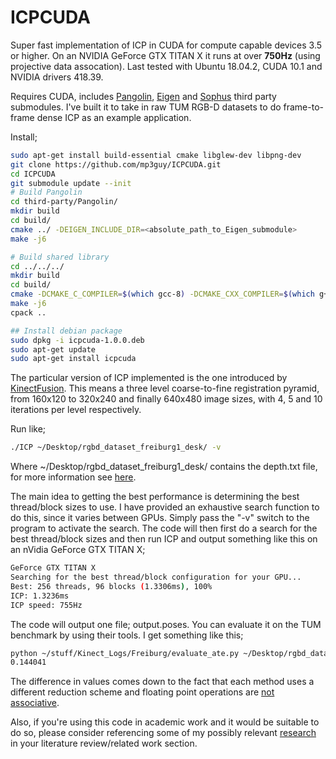# ICPCUDA
Super fast implementation of ICP in CUDA for compute capable devices 3.5 or higher. On an NVIDIA GeForce GTX TITAN X it runs at over __750Hz__ (using projective data assocation). Last tested with Ubuntu 18.04.2, CUDA 10.1 and NVIDIA drivers 418.39.

Requires CUDA, includes [Pangolin](https://github.com/stevenlovegrove/Pangolin), [Eigen](https://github.com/stevenlovegrove/eigen) and [Sophus](https://github.com/stevenlovegrove/Sophus) third party submodules. I've built it to take in raw TUM RGB-D datasets to do frame-to-frame dense ICP as an example application.

Install;

```bash
sudo apt-get install build-essential cmake libglew-dev libpng-dev
git clone https://github.com/mp3guy/ICPCUDA.git
cd ICPCUDA
git submodule update --init
# Build Pangolin
cd third-party/Pangolin/
mkdir build
cd build/
cmake ../ -DEIGEN_INCLUDE_DIR=<absolute_path_to_Eigen_submodule>
make -j6

# Build shared library
cd ../../../
mkdir build
cd build/
cmake -DCMAKE_C_COMPILER=$(which gcc-8) -DCMAKE_CXX_COMPILER=$(which g++-8) \-DWITH_CUDA=ON ..
make -j6
cpack ..

## Install debian package
sudo dpkg -i icpcuda-1.0.0.deb
sudo apt-get update
sudo apt-get install icpcuda
```

The particular version of ICP implemented is the one introduced by [KinectFusion](http://homes.cs.washington.edu/~newcombe/papers/newcombe_etal_ismar2011.pdf). This means a three level coarse-to-fine registration pyramid, from 160x120 to 320x240 and finally 640x480 image sizes, with 4, 5 and 10 iterations per level respectively. 

Run like;

```bash
./ICP ~/Desktop/rgbd_dataset_freiburg1_desk/ -v
```

Where ~/Desktop/rgbd\_dataset\_freiburg1\_desk/ contains the depth.txt file, for more information see [here](http://vision.in.tum.de/data/datasets/rgbd-dataset).

The main idea to getting the best performance is determining the best thread/block sizes to use. I have provided an exhaustive search function to do this, since it varies between GPUs. Simply pass the "-v" switch to the program to activate the search. The code will then first do a search for the best thread/block sizes and then run ICP and output something like this on an nVidia GeForce GTX TITAN X;

```bash
GeForce GTX TITAN X
Searching for the best thread/block configuration for your GPU...
Best: 256 threads, 96 blocks (1.3306ms), 100%
ICP: 1.3236ms
ICP speed: 755Hz
```

The code will output one file; output.poses. You can evaluate it on the TUM benchmark by using their tools. I get something like this;

```bash
python ~/stuff/Kinect_Logs/Freiburg/evaluate_ate.py ~/Desktop/rgbd_dataset_freiburg1_desk/groundtruth.txt output.poses 
0.144041
```

The difference in values comes down to the fact that each method uses a different reduction scheme and floating point operations are [not associative](https://halshs.archives-ouvertes.fr/hal-00949355v1/document).

Also, if you're using this code in academic work and it would be suitable to do so, please consider referencing some of my possibly relevant [research](http://www.thomaswhelan.ie/#publications) in your literature review/related work section. 
